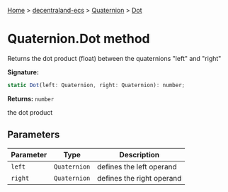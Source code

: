 [Home](./index) &gt; [decentraland-ecs](./decentraland-ecs.md) &gt; [Quaternion](./decentraland-ecs.quaternion.md) &gt; [Dot](./decentraland-ecs.quaternion.dot.md)

# Quaternion.Dot method

Returns the dot product (float) between the quaternions "left" and "right"

**Signature:**
```javascript
static Dot(left: Quaternion, right: Quaternion): number;
```
**Returns:** `number`

the dot product

## Parameters

|  Parameter | Type | Description |
|  --- | --- | --- |
|  `left` | `Quaternion` | defines the left operand |
|  `right` | `Quaternion` | defines the right operand |

